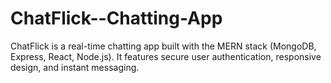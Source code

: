 # ChatFlick--Chatting-App
ChatFlick is a real-time chatting app built with the MERN stack (MongoDB, Express, React, Node.js). It features secure user authentication, responsive design, and instant messaging.
